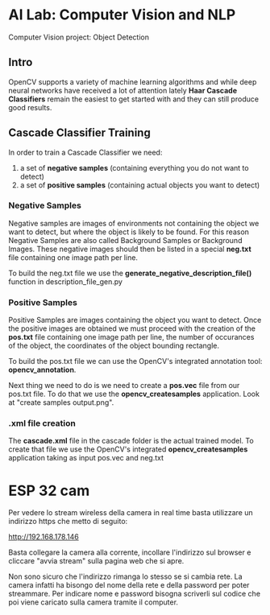 # AI Lab: Computer Vision and NLP

Computer Vision project: Object Detection

## Intro

OpenCV supports a variety of machine learning algorithms and while deep neural networks have received a lot of attention lately
**Haar Cascade Classifiers** remain the easiest to get started with and they can still produce good results.

## Cascade Classifier Training

In order to train a Cascade Classifier we need:

1. a set of **negative samples** (containing everything you do not want to detect)
2. a set of **positive samples** (containing actual objects you want to detect)

### Negative Samples

Negative samples are images of environments not containing the object we want to detect, but where the object is likely to be found.
For this reason Negative Samples are also called Background Samples or Background Images.
These negative images should then be listed in a special **neg.txt** file containing one image path per line.

To build the neg.txt file we use the **generate_negative_description_file()** function in description_file_gen.py

### Positive Samples

Positive Samples are images containing the object you want to detect.
Once the positive images are obtained we must proceed with the creation of the **pos.txt** file containing
one image path per line, the number of occurances of the object, the coordinates of the object bounding rectangle.

To build the pos.txt file we can use the OpenCV's integrated annotation tool: **opencv_annotation**.

Next thing we need to do is we need to create a **pos.vec** file from our pos.txt file.
To do that we use the **opencv_createsamples** application.
Look at "create samples output.png".

### .xml file creation

The **cascade.xml** file in the cascade folder is the actual trained model.
To create that file we use the OpenCV's integrated **opencv_createsamples** application taking as input pos.vec and neg.txt

# ESP 32 cam

Per vedere lo stream wireless della camera in real time basta utilizzare un indirizzo https che metto di seguito:

http://192.168.178.146

Basta collegare la camera alla corrente, incollare l'indirizzo sul browser e cliccare "avvia stream" sulla pagina web che si apre.

Non sono sicuro che l'indirizzo rimanga lo stesso se si cambia rete.
La camera infatti ha bisongo del nome della rete e della password per poter streammare.
Per indicare nome e password bisogna scriverli sul codice che poi viene caricato sulla camera tramite il computer.